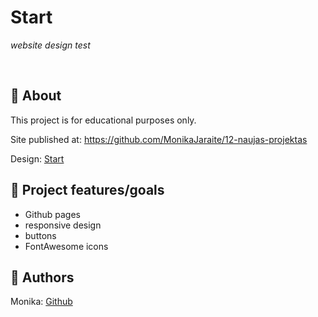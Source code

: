 # Start

_website design test_

<br>

## 🌟 About

This project is for educational purposes only.

Site published at: https://github.com/MonikaJaraite/12-naujas-projektas

Design: [Start](https://www.figma.com/file/uy1jUWN0N09HSApvSTfb3q/FE-Start-Task?node-id=0%3A1&t=kIvp08Ai4WvSdlIg-0)

## 🎯 Project features/goals

-   Github pages
-   responsive design
-   buttons
-   FontAwesome icons

## 🎅 Authors

Monika: [Github](https://github.com/MonikaJaraite)
